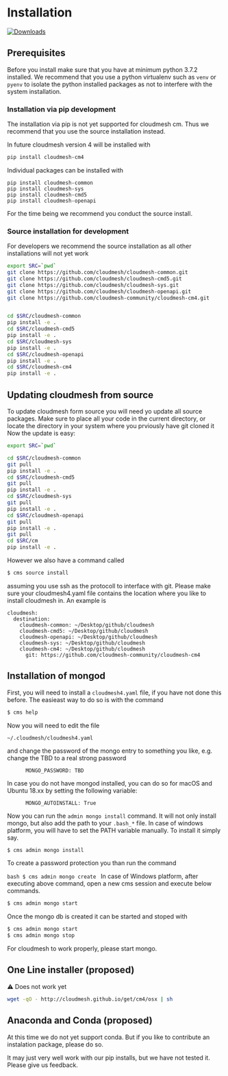 # Installation

[![Downloads](https://img.shields.io/pypi/dm/cm.svg)](https://pypi.python.org/pypi/cloudmesh-community/cm/)

## Prerequisites

Before you install make sure that you have at minimum python 3.7.2
installed. We recommend that you use a python virtualenv such as `venv`
or `pyenv` to isolate the python installed packages as not to interfere
with the system installation.

### Installation via pip development

The installation via pip is not yet supported for cloudmesh cm. Thus
we recommend that you use the source installation instead.

In future cloudmesh version 4 will be installed with

```bash
pip install cloudmesh-cm4
```

Individual packages can be installed with

```
pip install cloudmesh-common
pip install cloudmesh-sys
pip install cloudmesh-cmd5
pip install cloudmesh-openapi
```

For the time being we recommend you conduct the source install.

### Source installation for development

For developers we recommend the source installation as all other installations
will not yet work


```bash
export SRC=`pwd`
git clone https://github.com/cloudmesh/cloudmesh-common.git
git clone https://github.com/cloudmesh/cloudmesh-cmd5.git
git clone https://github.com/cloudmesh/cloudmesh-sys.git
git clone https://github.com/cloudmesh/cloudmesh-openapi.git
git clone https://github.com/cloudmesh-community/cloudmesh-cm4.git


cd $SRC/cloudmesh-common
pip install -e .
cd $SRC/cloudmesh-cmd5
pip install -e .
cd $SRC/cloudmesh-sys
pip install -e .
cd $SRC/cloudmesh-openapi
pip install -e .
cd $SRC/cloudmesh-cm4
pip install -e .
```

## Updating cloudmesh from source

To update cloudmesh form source you will need yo update all source packages.
Make sure to place all your code in the current directory, or locate the
directory in your system where you prviously have git cloned it Now the update
is easy: 


```bash
export SRC=`pwd`

cd $SRC/cloudmesh-common
git pull
pip install -e .
cd $SRC/cloudmesh-cmd5
git pull
pip install -e .
cd $SRC/cloudmesh-sys
git pull
pip install -e .
cd $SRC/cloudmesh-openapi
git pull
pip install -e .
git pull
cd $SRC/cm
pip install -e .
```

However we also have a command called 

```bash
$ cms source install
```

assuming you use ssh as the protocoll to interface with git.
Please make sure your cloudmesh4.yaml file contains the location where 
you like to install cloudmesh in. An example is

```
cloudmesh:
  destination:
    cloudmesh-common: ~/Desktop/github/cloudmesh
    cloudmesh-cmd5: ~/Desktop/github/cloudmesh
    cloudmesh-openapi: ~/Desktop/github/cloudmesh
    cloudmesh-sys: ~/Desktop/github/cloudmesh
    cloudmesh-cm4: ~/Desktop/github/cloudmesh
      git: https://github.com/cloudmesh-community/cloudmesh-cm4
```


## Installation of mongod

First, you will need to install a `cloudmesh4.yaml` file, if you have
not done this before. The easieast way to do so is with the command

```bash
$ cms help
```
 
Now you will need to edit the file

`~/.cloudmesh/cloudmesh4.yaml`

and change the password of the mongo entry to something you like,
 e.g. change the TBD to a real strong password

```
      MONGO_PASSWORD: TBD
```

In case you do not have mongod installed, you can do so for macOS and Ubuntu 
18.xx by setting the following variable:

```
      MONGO_AUTOINSTALL: True
```


Now you can run the `admin mongo install` command. It will not only
install mongo, but also add the path to your `.bash_*` file. In case
of windows platform, you will have to set the PATH variable
manually. To install it simply say.

```bash
$ cms admin mongo install
```

To create a password protection you than run the command

```bash $ cms admin mongo create ``` In case of Windows platform, after
executing above command, open a new cms session and execute below
commands.

```bash
$ cms admin mongo start
```

Once the mongo db is created it can be started and stoped with 

```bash
$ cms admin mongo start
$ cms admin mongo stop
```

For cloudmesh to work properly, please start mongo.

## One Line installer (proposed)

:warning: Does not work yet

```bash
wget -qO - http://cloudmesh.github.io/get/cm4/osx | sh 
```

## Anaconda and Conda (proposed)

At this time we do not yet support conda. But if you like to
contribute an instalation package, please do so.
 
It may just very well work with our pip installs, but we have not
tested it.  Please give us feedback.

